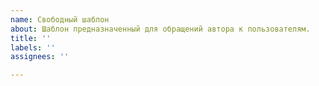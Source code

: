 ```yaml
---
name: Свободный шаблон
about: Шаблон предназначенный для обращений автора к пользователям.
title: ''
labels: ''
assignees: ''

---
```



